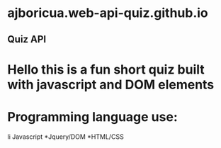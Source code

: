 # ajboricua.web-api-quiz.github.io

## Quiz API

# Hello this is a fun short quiz built with javascript and DOM elements 

# Programming language use:
li Javascript
*Jquery/DOM
*HTML/CSS


